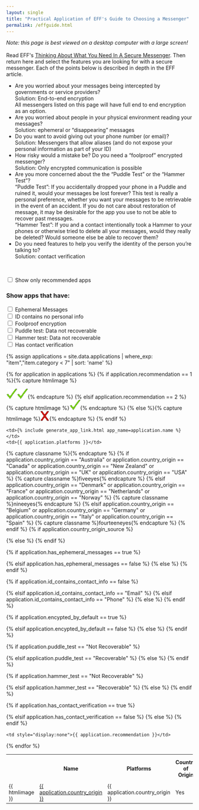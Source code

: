 ```yaml
---
layout: single
title: "Practical Application of EFF's Guide to Choosing a Messenger"
permalink: /effguide.html
---
```


<script>
function setFilters() {
  // Declare variables 
  var input, filterRec, filterEph, filterID, filterFoolproof, filterPuddle, filterHammer, filterVer, table, tr, td, i;
  input = document.getElementById("onlyRec");
  filterRec = input.checked;
  input = document.getElementById("ephemCB");
  filterEph = input.checked;
  input = document.getElementById("idCB");
  filterID = input.checked;
  input = document.getElementById("foolproofCB");
  filterFoolproof = input.checked;
  input = document.getElementById("puddleCB");
  filterPuddle = input.checked;
  input = document.getElementById("hammerCB");
  filterHammer = input.checked;
  input = document.getElementById("verifyCB");
  filterVer = input.checked;
  table = document.getElementById("myTable");
  tr = table.getElementsByTagName("tr");

  // Loop through all table rows, and hide those who don't match the search query
  for (i = 0; i < tr.length; i++) {
    td = tr[i].getElementsByTagName("td")[10];
    if (td) {
      if (filterRec && td.innerHTML > 2) {
        tr[i].style.display = "none";
      } else if (filterEph && tr[i].getElementsByTagName("td")[4].innerHTML != "Yes"){
        tr[i].style.display = "none";
      } else if (filterID && tr[i].getElementsByTagName("td")[5].innerHTML != "No"){
        tr[i].style.display = "none";
      } else if (filterFoolproof && tr[i].getElementsByTagName("td")[6].innerHTML != "Yes"){
        tr[i].style.display = "none";
      } else if (filterPuddle && tr[i].getElementsByTagName("td")[7].innerHTML != "Data not recoverable"){
        tr[i].style.display = "none";
      } else if (filterHammer && tr[i].getElementsByTagName("td")[8].innerHTML != "Data not recoverable"){
        tr[i].style.display = "none";
      } else if (filterVer && tr[i].getElementsByTagName("td")[9].innerHTML != "Yes"){
        tr[i].style.display = "none";
      } else {
        tr[i].style.display = "";
      }
    }
  }
}
</script>

<em>Note: this page is best viewed on a desktop computer with a large screen!</em><br>
<br>
Read EFF's <a href="https://www.eff.org/deeplinks/2018/03/thinking-about-what-you-need-secure-messenger">Thinking About What You Need In A Secure Messenger</a>.  Then return here and select the features you are looking for with a secure messenger.  Each of the points below is described in depth in the EFF article.
<br>
<ul>
  <li>Are you worried about your messages being intercepted by governments or service providers?<br>
    Solution: End-to-end encryption<br>
    All messengers listed on this page will have full end to end encryption as an option.<br>
  </li>
  <li>Are you worried about people in your physical environment reading your messages?<br>
  Solution: ephemeral or “disappearing” messages<br>
  </li>
  <li>Do you want to avoid giving out your phone number (or email)?<br>
  Solution: Messengers that allow aliases (and do not expose your personal information as part of your ID)<br>
  </li>
  <li>How risky would a mistake be? Do you need a “foolproof” encrypted messenger?<br>
  Solution: Only encrypted communication is possible<br>
  </li>
  <li>Are you more concerned about the the “Puddle Test” or the “Hammer Test”?<br>
  “Puddle Test”: If you accidentally dropped your phone in a Puddle and ruined it, would your messages be lost forever? This test is really a personal preference, whether you want your messages to be retrievable in the event of an accident.  If you do not care about restoration of message, it may be desirable for the app you use to not be able to recover past messages.<br>
  “Hammer Test”: If you and a contact intentionally took a Hammer to your phones or otherwise tried to delete all your messages, would they really be deleted? Would someone else be able to recover them?<br>
  </li>
  <li>Do you need features to help you verify the identity of the person you’re talking to?<br>
  Solution: contact verification<br>
  </li>
</ul>
<br>

<input type="checkbox" id="onlyRec" onchange="setFilters()" name="onlyRec" value="false">&nbsp;Show only recommended apps<br>

<h3>Show apps that have:</h3>

<input type="checkbox" id="ephemCB" onchange="setFilters()" name="ephemCB" value="false">&nbsp;Ephemeral Messages<br>
<input type="checkbox" id="idCB" onchange="setFilters()" name="idCB" value="false">&nbsp;ID contains no personal info<br>
<input type="checkbox" id="foolproofCB" onchange="setFilters()" name="foolproofCB" value="false">&nbsp;Foolproof encryption<br>
<input type="checkbox" id="puddleCB" onchange="setFilters()" name="puddleCB" value="false">&nbsp;Puddle test: Data not recoverable<br>
<input type="checkbox" id="hammerCB" onchange="setFilters()" name="hammerCB" value="false">&nbsp;Hammer test: Data not recoverable<br>
<input type="checkbox" id="verifyCB" onchange="setFilters()" name="verifyCB" value="false">&nbsp;Has contact verification<br>

{% assign applications = site.data.applications | where_exp: "item","item.category < 7" | sort: 'name' %}
<table id="myTable">
<th>&nbsp;&nbsp;&nbsp;</th>
<th>Name</th>
<th>Platforms</th>
<th width="11%">Country of Origin</th>
<th width="11%">Ephemeral Messages</th>
<th width="11%">ID contains personal info</th>
<th width="11%">Foolproof (All Messages Encrypted)</th>
<th width="11%">Puddle Test</th>
<th width="11%">Hammer Test</th>
<th width="11%">Has Contact Verification</th>
<th style="display:none">Recomendation</th>

{% for application in applications %}
{% if application.recommendation == 1 %}{% capture htmlimage %}<div style="display:none;">recommended</div><img  src="images/checkmark.gif"><img src="images/checkmark.gif">{% endcapture %}
{% elsif application.recommendation == 2 %}{% capture htmlimage %}<div style="display:none;">recommended</div><img src="images/checkmark.gif">{% endcapture %}
{% else %}{% capture htmlimage %}<img src="images/x.gif">{% endcapture %}
{% endif %}

<tr>
  <td>{{ htmlimage }}</td>

	<td>{% include generate_app_link.html app_name=application.name %}</td>
	<td>{{ application.platforms }}</td>

{% capture classname %}{% endcapture %}
{% if application.country_origin == "Australia"
	or application.country_origin == "Canada"
	or application.country_origin == "New Zealand"
	or application.country_origin == "UK"
	or application.country_origin == "USA" %}
	{% capture classname %}fiveeyes{% endcapture %}
{% elsif application.country_origin == "Denmark"
	or application.country_origin == "France"
	or application.country_origin == "Netherlands"
	or application.country_origin == "Norway" %}
	{% capture classname %}nineeyes{% endcapture %}
{% elsif application.country_origin == "Belgium"
	or application.country_origin == "Germany"
	or application.country_origin == "Italy"
	or application.country_origin == "Spain" %}
	{% capture classname %}fourteeneyes{% endcapture %}
{% endif %}
{% if application.country_origin_source %}
  <td class="{{ classname }}"><a href="{{ application.country_origin_source }}">{{ application.country_origin }}</a></td>
{% else %}
	<td class="{{ classname }}">{{ application.country_origin }}</td>
{% endif %}

{% if application.has_ephemeral_messages == true %}
	<td class="green">Yes</td>
{% elsif application.has_ephemeral_messages == false %}
	<td class="red">No</td>
{% else %}
	<td>{{ application.has_ephemeral_messages }}</td>
{% endif %}

{% if application.id_contains_contact_info == false %}
	<td class="green">No</td>
{% elsif application.id_contains_contact_info == "Email" %}
	<td class="red">Email</td>
{% elsif application.id_contains_contact_info == "Phone" %}
	<td class="red">Phone</td>
{% else %}
	<td>{{ application.id_contains_contact_info }}</td>
{% endif %}

{% if application.encypted_by_default == true %}
	<td class="green">Yes</td>
{% elsif application.encypted_by_default == false %}
	<td class="red">No</td>
{% else %}
	<td>{{ application.encypted_by_default }}</td>
{% endif %}

{% if application.puddle_test == "Not Recoverable" %}
	<td class="green">Data not recoverable</td>
{% elsif application.puddle_test == "Recoverable" %}
	<td class="yellow">Data recoverable</td>
{% else %}
	<td>{{ application.puddle_test }}</td>
{% endif %}

{% if application.hammer_test == "Not Recoverable" %}
	<td class="green">Data not recoverable</td>
{% elsif application.hammer_test == "Recoverable" %}
	<td class="red">Data recoverable</td>
{% else %}
	<td>{{ application.hammer_test }}</td>
{% endif %}

{% if application.has_contact_verification == true %}
	<td class="green">Yes</td>
{% elsif application.has_contact_verification == false %}
	<td class="red">No</td>
{% else %}
	<td>{{ application.has_contact_verification }}</td>
{% endif %}

	<td style="display:none">{{ application.recommendation }}</td>
</tr>
{% endfor %}

</table>
<!-- Page updated {{ page.date }}<br> -->
